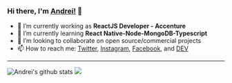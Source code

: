 ### Hi there, I'm [Andrei!](http://andreimelo.netlify.app) 👋

- 🔭  I’m currently working as **ReactJS Developer - Accenture**
- 🌱  I’m currently learning **React Native-Node-MongoDB-Typescript**
- 👯  I’m looking to collaborate on open source/commercial projects
- 📫  How to reach me:
  [Twitter](https://twitter.com/imdreimelo), [Instagram](https://instagram.com/dremelo_), [Facebook](https://www.facebook.com/andrei.agno.melo), and [DEV](https://dev.to/andreimelo)

---

  <div>
  <img  src="https://github-readme-stats.vercel.app/api?username=andreimelo&show_icons=true&theme=tokyonight" alt="Andrei's github stats"/>
  <img src="https://github-readme-stats.anuraghazra1.vercel.app/api/top-langs/?username=andreimelo&layout=compact&theme=tokyonight" />
  </div>


